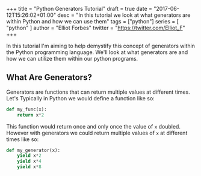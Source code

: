 +++
title = "Python Generators Tutorial"
draft = true
date = "2017-06-12T15:26:02+01:00"
desc = "In this tutorial we look at what generators are within Python and how we can use them"
tags = ["python"]
series = [ "python" ]
author = "Elliot Forbes"
twitter = "https://twitter.com/Elliot_F"
+++

In this tutorial I'm aiming to help demystify this concept of generators within the Python programming language. We'll look at what generators are and how we can utilize them within our python programs.

## What Are Generators?

Generators are functions that can return multiple values at different times. Let's Typically in Python we would define a function like so:

~~~python
def my_func(x):
    return x*2
~~~

This function would return once and only once the value of `x` doubled. However with generators we could return multiple values of `x` at different times like so:

~~~python
def my_generator(x):
    yield x*2
    yield x*4
    yield x*8
~~~

